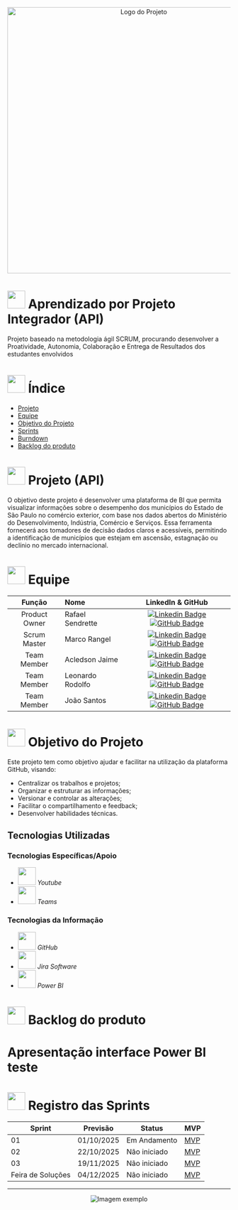 <p align="center">
  <img src="https://github.com/user-attachments/assets/a21c88ee-9095-44bd-9317-1abca83703eb" alt="Logo do Projeto" width="600"/>
</p>

# <img src="https://github.com/user-attachments/assets/d756c23f-ed13-4fdc-9872-6067807ce02c" width="40"/> Aprendizado por Projeto Integrador (API)

Projeto baseado na metodologia ágil SCRUM, procurando desenvolver a Proatividade, Autonomia, Colaboração e Entrega de Resultados dos estudantes envolvidos

# <img src="https://github.com/user-attachments/assets/12668546-5ced-4ca2-80b7-68021a8c29a6" width="40"/>  Índice
 
* [Projeto](#projeto-template)
* [Equipe](#equipe)
* [Objetivo do Projeto](#objetivo-do-projeto)
* [Sprints](#Sprints)
* [Burndown](#Burndown)
* [Backlog do produto](#Backlog-do-produto)

# <img src="https://github.com/user-attachments/assets/d756c23f-ed13-4fdc-9872-6067807ce02c" width="40"/> Projeto (API) 
O objetivo deste projeto é desenvolver uma plataforma de BI que permita visualizar informações sobre o desempenho dos municípios do Estado de São Paulo no comércio exterior, com base nos dados abertos do Ministério do Desenvolvimento, Indústria, Comércio e Serviços. Essa ferramenta fornecerá aos tomadores de decisão dados claros e acessíveis, permitindo a identificação de municípios que estejam em ascensão, estagnação ou declínio no mercado internacional. 

# <img src="https://github.com/user-attachments/assets/99ddd68f-bea3-4111-8735-db49c08d00b9" width="40"/> Equipe
|    Função     | Nome                                  |                                                                                                                                                      LinkedIn & GitHub                                                                                                                                                      |
| :-----------: | :------------------------------------ | :-------------------------------------------------------------------------------------------------------------------------------------------------------------------------------------------------------------------------------------------------------------------------------------------------------------------------: |
|  Product Owner  | Rafael Sendrette      |           [![Linkedin Badge](https://img.shields.io/badge/Linkedin-blue?style=flat-square&logo=Linkedin&logoColor=white)](https://www.linkedin.com/in/rafael-rodrigues-sendrette-gomes-ba0306301?utm_source=share&utm_campaign=share_via&utm_content=profile&utm_medium=android_app) [![GitHub Badge](https://img.shields.io/badge/GitHub-111217?style=flat-square&logo=github&logoColor=white)](https://github.com/RafaelSendrette)          |
| Scrum Master |   Marco Rangel       |     [![Linkedin Badge](https://img.shields.io/badge/Linkedin-blue?style=flat-square&logo=Linkedin&logoColor=white)](https://www.linkedin.com/in/marco-rangel-abba5628/) [![GitHub Badge](https://img.shields.io/badge/GitHub-111217?style=flat-square&logo=github&logoColor=white)](https://github.com/marcorangel73)              |
| Team Member   | Acledson Jaime              |         [![Linkedin Badge](https://img.shields.io/badge/Linkedin-blue?style=flat-square&logo=Linkedin&logoColor=white)](https://www.linkedin.com/in/acledsonjaime?utm_source=share&utm_campaign=share_via&utm_content=profile&utm_medium=ios_app) [![GitHub Badge](https://img.shields.io/badge/GitHub-111217?style=flat-square&logo=github&logoColor=white)](https://github.com/Jaime082003)        |
|  Team Member  | Leonardo Rodolfo                 |   [![Linkedin Badge](https://img.shields.io/badge/Linkedin-blue?style=flat-square&logo=Linkedin&logoColor=white)](https://www.linkedin.com/in/leonardo-rodolfo-b931a0318?trk=contact-info) [![GitHub Badge](https://img.shields.io/badge/GitHub-111217?style=flat-square&logo=github&logoColor=white)](https://github.com/leonardorodolfo)   |
|  Team Member  | João Santos                 |   [![Linkedin Badge](https://img.shields.io/badge/Linkedin-blue?style=flat-square&logo=Linkedin&logoColor=white)](https://www.linkedin.com/in/leonardo-rodolfo-b931a0318?trk=contact-info) [![GitHub Badge](https://img.shields.io/badge/GitHub-111217?style=flat-square&logo=github&logoColor=white)](https://github.com/joao3122br) |



# <img src="https://github.com/user-attachments/assets/756b17dd-bfe7-43b5-a487-4651b9db77fb" width="40"/> Objetivo do Projeto
Este projeto tem como objetivo ajudar e facilitar na utilização da plataforma GitHub, visando:
* Centralizar os trabalhos e projetos;
* Organizar e estruturar as informações;
* Versionar e controlar as alterações;
* Facilitar o compartilhamento e feedback;
* Desenvolver habilidades técnicas.

## Tecnologias Utilizadas

 ### Tecnologias Específicas/Apoio
 
 * <img src="https://pngdownload.io/wp-content/uploads/2023/12/YouTube-Logo-PNG-Symbol-for-Video-Platform-Transparent-jpg.webp" width="40"/> *Youtube*
  * <img src="https://github.com/user-attachments/assets/0cf820df-0319-4fd9-9412-6463c1b74a61" width="40"/> *Teams*


 ### Tecnologias da Informação

* <img src="https://img.favpng.com/13/12/10/github-pages-logo-computer-icons-png-favpng-ew8sjnZfG8RsyhJNBTL2Dw3SR.jpg" width="40"/> *GitHub*
* <img src="https://toppng.com/uploads/preview/jira-software-logo-jira-software-logo-11562914188wp8r59nt10.png" width="40"/> *Jira Software*
* <img src="https://github.com/user-attachments/assets/b18e3546-4932-4fad-a2ca-2e194c1ab248" width="40"/> *Power BI*

# <img src="https://github.com/user-attachments/assets/1ccefd1d-4bee-44b7-84f5-db4d03a7cbe7" width="40"/> Backlog do produto


# Apresentação interface Power BI teste




  
# <img src="https://github.com/user-attachments/assets/aad11a7d-145f-4f60-b141-6b022d954dd2" width="40"/> Registro das Sprints

Sprint | Previsão | Status | MVP |
|------|--------|------|------|
|01 | 01/10/2025 | Em Andamento |[MVP](https://fatecspgov-my.sharepoint.com/:v:/r/personal/acledson_soares_fatec_sp_gov_br/Documents/Arquivos%20de%20Chat%20do%20Microsoft%20Teams/Gravando%202025-05-12%20194615.mp4?csf=1&web=1&e=BEZAOW) |
|02|  22/10/2025| Não iniciado |[MVP](https://fatecspgov-my.sharepoint.com/:v:/r/personal/acledson_soares_fatec_sp_gov_br/Documents/Arquivos%20de%20Chat%20do%20Microsoft%20Teams/Gravando%202025-05-12%20200331.mp4?csf=1&web=1&e=eNofls) |
|03| 19/11/2025 | Não iniciado |[MVP](https://fatecspgov-my.sharepoint.com/:v:/r/personal/acledson_soares_fatec_sp_gov_br/Documents/Arquivos%20de%20Chat%20do%20Microsoft%20Teams/Gravando%202025-06-02%20195636.mp4?csf=1&web=1&e=wE98xb) |
|Feira de Soluções|04/12/2025 | Não iniciado |[MVP]() |

-------------------------------------------------------------------
<p align="center">
  <img src="https://github.com/user-attachments/assets/b50cfb6f-79b2-490e-b4bb-d29228ccdbbe" alt="Imagem exemplo">
</p>

